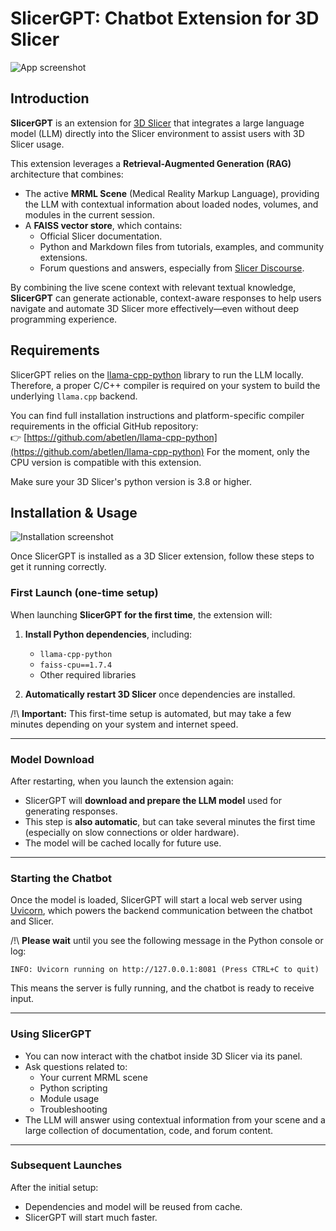 # SlicerGPT: Chatbot Extension for 3D Slicer

![App screenshot](https://github.com/yanisseF69/SlicerSlicerGPT/tree/main/SlicerGPT/Resources/Screenshots/App.png "App screenshot")

## Introduction

**SlicerGPT** is an extension for [3D Slicer](https://www.slicer.org/) that integrates a large language model (LLM) directly into the Slicer environment to assist users with 3D Slicer usage.

This extension leverages a **Retrieval-Augmented Generation (RAG)** architecture that combines:

- The active **MRML Scene** (Medical Reality Markup Language), providing the LLM with contextual information about loaded nodes, volumes, and modules in the current session.
- A **FAISS vector store**, which contains:
  - Official Slicer documentation.
  - Python and Markdown files from tutorials, examples, and community extensions.
  - Forum questions and answers, especially from [Slicer Discourse](https://discourse.slicer.org/).

By combining the live scene context with relevant textual knowledge, **SlicerGPT** can generate actionable, context-aware responses to help users navigate and automate 3D Slicer more effectively—even without deep programming experience.

## Requirements

SlicerGPT relies on the [llama-cpp-python](https://github.com/abetlen/llama-cpp-python) library to run the LLM locally. Therefore, a proper C/C++ compiler is required on your system to build the underlying `llama.cpp` backend.

You can find full installation instructions and platform-specific compiler requirements in the official GitHub repository:  
👉 [https://github.com/abetlen/llama-cpp-python](https://github.com/abetlen/llama-cpp-python)
For the moment, only the CPU version is compatible with this extension.

Make sure your 3D Slicer's python version is 3.8 or higher.

## Installation & Usage

![Installation screenshot](https://github.com/yanisseF69/SlicerSlicerGPT/tree/main/SlicerGPT/Resources/Screenshots/Installation.png "Installation screenshot")

Once SlicerGPT is installed as a 3D Slicer extension, follow these steps to get it running correctly.

### First Launch (one-time setup)

When launching **SlicerGPT for the first time**, the extension will:

1. **Install Python dependencies**, including:
   - `llama-cpp-python`
   - `faiss-cpu==1.7.4`
   - Other required libraries

2. **Automatically restart 3D Slicer** once dependencies are installed.

/!\ **Important:** This first-time setup is automated, but may take a few minutes depending on your system and internet speed.

---

### Model Download

After restarting, when you launch the extension again:

- SlicerGPT will **download and prepare the LLM model** used for generating responses.
- This step is **also automatic**, but can take several minutes the first time (especially on slow connections or older hardware).
- The model will be cached locally for future use.

---

### Starting the Chatbot

Once the model is loaded, SlicerGPT will start a local web server using [Uvicorn](https://www.uvicorn.org/), which powers the backend communication between the chatbot and Slicer.

/!\ **Please wait** until you see the following message in the Python console or log:

```
INFO: Uvicorn running on http://127.0.0.1:8081 (Press CTRL+C to quit)
```

This means the server is fully running, and the chatbot is ready to receive input.

---

### Using SlicerGPT

- You can now interact with the chatbot inside 3D Slicer via its panel.
- Ask questions related to:
  - Your current MRML scene
  - Python scripting
  - Module usage
  - Troubleshooting
- The LLM will answer using contextual information from your scene and a large collection of documentation, code, and forum content.

---

### Subsequent Launches

After the initial setup:
- Dependencies and model will be reused from cache.
- SlicerGPT will start much faster.
